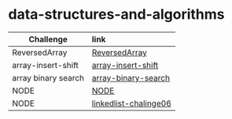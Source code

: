 # data-structures-and-algorithms

|Challenge |   link    |
|-----------|:-----------
|ReversedArray|[ReversedArray](array-reverse/reversedArray.md)
|array-insert-shift|[array-insert-shift](array-insert-shift/array-insert-shift.md)
|array binary search|[array-binary-search](array-binary-search.md)
|NODE|[NODE](NODE.md)
|NODE|[linkedlist-chalinge06](code-chaling06.md)